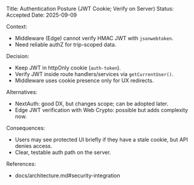 Title: Authentication Posture (JWT Cookie; Verify on Server)
Status: Accepted
Date: 2025-09-09

Context:
- Middleware (Edge) cannot verify HMAC JWT with `jsonwebtoken`.
- Need reliable authZ for trip-scoped data.

Decision:
- Keep JWT in httpOnly cookie (`auth-token`).
- Verify JWT inside route handlers/services via `getCurrentUser()`.
- Middleware uses cookie presence only for UX redirects.

Alternatives:
- NextAuth: good DX, but changes scope; can be adopted later.
- Edge JWT verification with Web Crypto: possible but adds complexity now.

Consequences:
- Users may see protected UI briefly if they have a stale cookie, but API denies access.
- Clear, testable auth path on the server.

References:
- docs/architecture.md#security-integration

